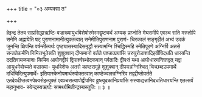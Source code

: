 +++
title = "०३ अम्यक्सा त"

+++

हेइन्द्र तेतव साप्रसिद्धाऋष्टिः वज्राख्यायुधविशेषोस्मेस्मद्वृष्ट्यर्थं अम्यक् प्राप्नोति मेघसमीपे एवञ्च सति मरुतोपि सनेमि अह्नायेति षट् पुराणनामानीत्युक्तत्वात् सनेमीतिपुराणनाम पुराणं- चिरकालं सङ्गृहीतं अभ्वं उदकं जुनन्ति क्षिपन्ति वर्षन्तीत्यर्थः वृष्ट्यासस्यादिसमृद्धौ सत्यामग्नि श्चिद्धिस्महि स्मेतिपूरणे अग्निर्पि अतसे सन्ततेकर्मणि निमित्तभूतेसति शुशुक्वान् दीप्यमानो वर्तते पश्चात्प्रयांसि चरुपुरोडाशादिहवींषिदधति धारयन्ति ददतिवायजमानाः किमिव आपोनद्वीपं द्विपार्श्वस्थोदकवान् पर्वतादिः द्वीपःतं यथा आपोधारयन्तितद्वत् यद्वा आयुधमेवोच्यते वज्राख्या- युधविशेषः अतसे काष्ठसमूहे शुशुक्वान् दीपयन्नग्निश्चित् चिच्छब्दउपमार्थे दधिचिदित्युपमार्थे- इतियास्केनोपमार्थस्योक्तत्वात् काष्ठेज्वलन्नग्निरिव तद्वद्दीप्तोवर्तते एतदेवदीप्तत्वमपेक्ष्यसेइत्युक्तं एवञ्चसत्यापोद्वीपमिव व्रुष्त्युदकानिप्रयांसि सस्याद्यन्नानिदधतिधारयन्ति एतत्सर्वं महानुभाव- स्येन्द्रस्यऋष्टेः सामर्थ्यमितीन्द्रस्यस्तुतिः ॥ ३ ॥
